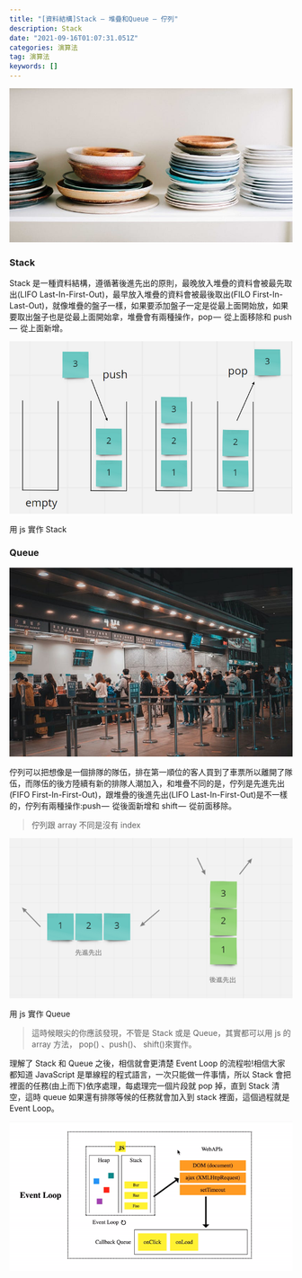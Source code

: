 ```yaml
---
title: "[資料結構]Stack — 堆疊和Queue — 佇列"
description: Stack
date: "2021-09-16T01:07:31.051Z"
categories: 演算法
tag: 演算法
keywords: []
---
```


![](/img/1__bu2fmR3VrqPxQeyExZzT6w.jpeg)

### Stack

Stack 是一種資料結構，遵循著後進先出的原則，最晚放入堆疊的資料會被最先取出(LIFO Last-In-First-Out)，最早放入堆疊的資料會被最後取出(FILO First-In-Last-Out)，就像堆疊的盤子一樣，如果要添加盤子一定是從最上面開始放，如果要取出盤子也是從最上面開始拿，堆疊會有兩種操作，pop —  從上面移除和 push —  從上面新增。

![](/img/1__HKQk__0MyAH8pUgwF4Chkrg.png)

用 js 實作 Stack

### Queue

![](/img/1__FTQMWm3PI9GGSjLOG3Bznw.jpeg)

佇列可以把想像是一個排隊的隊伍，排在第一順位的客人買到了車票所以離開了隊伍，而隊伍的後方陸續有新的排隊人潮加入，和堆疊不同的是，佇列是先進先出(FIFO First-In-First-Out)，跟堆疊的後進先出(LIFO Last-In-First-Out)是不一樣的，佇列有兩種操作:push —  從後面新增和 shift —  從前面移除。

> 佇列跟 array 不同是沒有 index

![](/img/0__CF10rbuA__XddrYMF.png)

用 js 實作 Queue

> 這時候眼尖的你應該發現，不管是 Stack 或是 Queue，其實都可以用 js 的 array 方法， pop() 、push()、 shift()來實作。

理解了 Stack 和 Queue 之後，相信就會更清楚 Event Loop 的流程啦!相信大家都知道 JavaScript 是單線程的程式語言，一次只能做一件事情，所以 Stack 會把裡面的任務(由上而下)依序處理，每處理完一個片段就 pop 掉，直到 Stack 清空，這時 queue 如果還有排隊等候的任務就會加入到 stack 裡面，這個過程就是 Event Loop。

![](/img/1__mCTrLQ9H82ika8RE0PthBg.gif)
